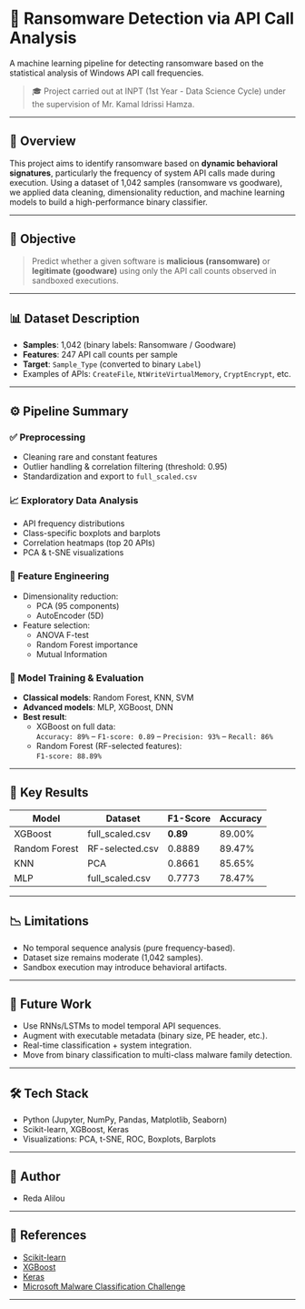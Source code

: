 # 🔐 Ransomware Detection via API Call Analysis

A machine learning pipeline for detecting ransomware based on the statistical analysis of Windows API call frequencies.

> 🎓 Project carried out at INPT (1st Year - Data Science Cycle) under the supervision of Mr. Kamal Idrissi Hamza.

---

## 📌 Overview

This project aims to identify ransomware based on **dynamic behavioral signatures**, particularly the frequency of system API calls made during execution. Using a dataset of 1,042 samples (ransomware vs goodware), we applied data cleaning, dimensionality reduction, and machine learning models to build a high-performance binary classifier.

---

## 🧠 Objective

> Predict whether a given software is **malicious (ransomware)** or **legitimate (goodware)** using only the API call counts observed in sandboxed executions.

 
---

## 📊 Dataset Description

- **Samples**: 1,042 (binary labels: Ransomware / Goodware)
- **Features**: 247 API call counts per sample
- **Target**: `Sample_Type` (converted to binary `Label`)
- Examples of APIs: `CreateFile`, `NtWriteVirtualMemory`, `CryptEncrypt`, etc.

---

## ⚙️ Pipeline Summary

### ✅ Preprocessing
- Cleaning rare and constant features
- Outlier handling & correlation filtering (threshold: 0.95)
- Standardization and export to `full_scaled.csv`

### 📈 Exploratory Data Analysis
- API frequency distributions
- Class-specific boxplots and barplots
- Correlation heatmaps (top 20 APIs)
- PCA & t-SNE visualizations

### 🔁 Feature Engineering
- Dimensionality reduction:
  - PCA (95 components)
  - AutoEncoder (5D)
- Feature selection:
  - ANOVA F-test
  - Random Forest importance
  - Mutual Information

### 🤖 Model Training & Evaluation
- **Classical models**: Random Forest, KNN, SVM
- **Advanced models**: MLP, XGBoost, DNN
- **Best result**:
  - XGBoost on full data:  
    `Accuracy: 89%` – `F1-score: 0.89` – `Precision: 93%` – `Recall: 86%`
  - Random Forest (RF-selected features):  
    `F1-score: 88.89%`

---

## 📌 Key Results

| Model        | Dataset         | F1-Score | Accuracy |
|--------------|------------------|----------|----------|
| XGBoost      | full_scaled.csv   | **0.89** | 89.00%   |
| Random Forest| RF-selected.csv   | 0.8889   | 89.47%   |
| KNN          | PCA               | 0.8661   | 85.65%   |
| MLP          | full_scaled.csv   | 0.7773   | 78.47%   |

---

## 📉 Limitations

- No temporal sequence analysis (pure frequency-based).
- Dataset size remains moderate (1,042 samples).
- Sandbox execution may introduce behavioral artifacts.

---

## 🔭 Future Work

- Use RNNs/LSTMs to model temporal API sequences.
- Augment with executable metadata (binary size, PE header, etc.).
- Real-time classification + system integration.
- Move from binary classification to multi-class malware family detection.

---

## 🛠️ Tech Stack

- Python (Jupyter, NumPy, Pandas, Matplotlib, Seaborn)
- Scikit-learn, XGBoost, Keras
- Visualizations: PCA, t-SNE, ROC, Boxplots, Barplots

---

## 👥 Author

- Reda Alilou  

---

## 📄 References

- [Scikit-learn](https://scikit-learn.org/)  
- [XGBoost](https://xgboost.readthedocs.io/)  
- [Keras](https://keras.io/)  
- [Microsoft Malware Classification Challenge](https://www.kaggle.com/competitions/malware-classification)

---
